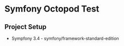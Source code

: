 Symfony Octopod Test
========================

Project Setup
-------------
  * Sympfony 3.4 - symfony/framework-standard-edition
  
